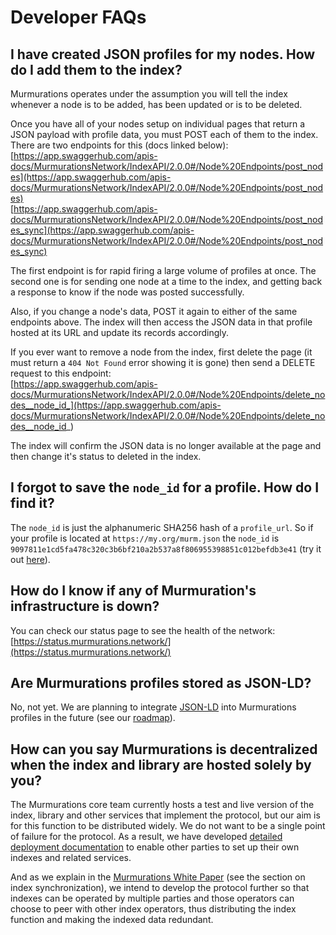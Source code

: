 # Developer FAQs

## I have created JSON profiles for my nodes. How do I add them to the index?

Murmurations operates under the assumption you will tell the index whenever a node is to be added, has been updated or is to be deleted.

Once you have all of your nodes setup on individual pages that return a JSON payload with profile data, you must POST each of them to the index. There are two endpoints for this (docs linked below):  
[https://app.swaggerhub.com/apis-docs/MurmurationsNetwork/IndexAPI/2.0.0#/Node%20Endpoints/post_nodes](https://app.swaggerhub.com/apis-docs/MurmurationsNetwork/IndexAPI/2.0.0#/Node%20Endpoints/post_nodes)  
[https://app.swaggerhub.com/apis-docs/MurmurationsNetwork/IndexAPI/2.0.0#/Node%20Endpoints/post_nodes_sync](https://app.swaggerhub.com/apis-docs/MurmurationsNetwork/IndexAPI/2.0.0#/Node%20Endpoints/post_nodes_sync)

The first endpoint is for rapid firing a large volume of profiles at once. The second one is for sending one node at a time to the index, and getting back a response to know if the node was posted successfully.

Also, if you change a node's data, POST it again to either of the same endpoints above. The index will then access the JSON data in that profile hosted at its URL and update its records accordingly.

If you ever want to remove a node from the index, first delete the page (it must return a `404 Not Found` error showing it is gone) then send a DELETE request to this endpoint:  
[https://app.swaggerhub.com/apis-docs/MurmurationsNetwork/IndexAPI/2.0.0#/Node%20Endpoints/delete_nodes__node_id_](https://app.swaggerhub.com/apis-docs/MurmurationsNetwork/IndexAPI/2.0.0#/Node%20Endpoints/delete_nodes__node_id_)

The index will confirm the JSON data is no longer available at the page and then change it's status to deleted​ in the index.

## I forgot to save the `node_id` for a profile. How do I find it?

The `node_id` is just the alphanumeric SHA256 hash of a `profile_url`. So if your profile is located at `https://my.org/murm.json` the `node_id` is `9097811e1cd5fa478c320c3b6bf210a2b537a8f806955398851c012befdb3e41` (try it out [here](https://emn178.github.io/online-tools/sha256.html)).

## How do I know if any of Murmuration's infrastructure is down?

You can check our status page to see the health of the network:  
[https://status.murmurations.network/](https://status.murmurations.network/)

## Are Murmurations profiles stored as JSON-LD?

No, not yet. We are planning to integrate [JSON-LD](https://json-ld.org/) into Murmurations profiles in the future (see our [roadmap](https://github.com/orgs/MurmurationsNetwork/projects/8)).

## How can you say Murmurations is decentralized when the index and library are hosted solely by you?

The Murmurations core team currently hosts a test and live version of the index, library and other services that implement the protocol, but our aim is for this function to be distributed widely. We do not want to be a single point of failure for the protocol. As a result, we have developed [detailed deployment documentation](https://github.com/MurmurationsNetwork/MurmurationsServices/tree/main/docs/rancher) to enable other parties to set up their own indexes and related services.

And as we explain in the [Murmurations White Paper](/Murmurations-White-Paper-v1.0.pdf) (see the section on index synchronization), we intend to develop the protocol further so that indexes can be operated by multiple parties and those operators can choose to peer with other index operators, thus distributing the index function and making the indexed data redundant.
